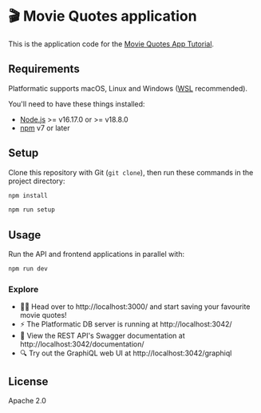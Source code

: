 # 🎬 Movie Quotes application

This is the application code for the
[Movie Quotes App Tutorial](https://oss.platformatic.dev/docs/getting-started/movie-quotes-app-tutorial/).

## Requirements

Platformatic supports macOS, Linux and Windows ([WSL](https://docs.microsoft.com/windows/wsl/) recommended).

You'll need to have these things installed:

- [Node.js](https://nodejs.org/) >= v16.17.0 or >= v18.8.0
- [npm](https://docs.npmjs.com/cli/) v7 or later

## Setup

Clone this repository with Git (`git clone`), then run these commands in the
project directory:

```bash
npm install

npm run setup
```

## Usage

Run the API and frontend applications in parallel with:

```bash
npm run dev
```

### Explore

- 🧑‍💻 Head over to http://localhost:3000/ and start saving your favourite movie quotes!
- ⚡ The Platformatic DB server is running at http://localhost:3042/
- 📔 View the REST API's Swagger documentation at http://localhost:3042/documentation/
- 🔍 Try out the GraphiQL web UI at http://localhost:3042/graphiql

## License

Apache 2.0
